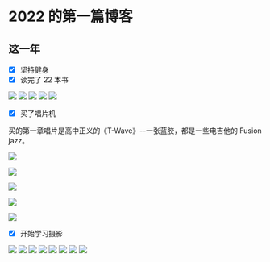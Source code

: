 # 2022 的第一篇博客

## 这一年

- [X] 坚持健身
- [X] 读完了 22 本书

![](https://hy-picgo.oss-cn-shenzhen.aliyuncs.com/2023/01/01/59b2bbd29f38c5aec35065d1a88a1840.JPEG)
![](https://hy-picgo.oss-cn-shenzhen.aliyuncs.com/2023/01/01/7bfc05974456af6e39d95483287aab99.JPEG)
![](https://hy-picgo.oss-cn-shenzhen.aliyuncs.com/2023/01/01/11e38d2e9409cac393a078802262e8ae.JPEG)
![](https://hy-picgo.oss-cn-shenzhen.aliyuncs.com/2023/01/01/189d6e87cf47bc28d85393d6d19efa06.JPEG)
![](https://hy-picgo.oss-cn-shenzhen.aliyuncs.com/2023/01/01/f3886901acc5d98397a213e165250103.JPEG)


- [X] 买了唱片机

买的第一章唱片是高中正义的《T-Wave》--一张蓝胶，都是一些电吉他的 Fusion jazz。

![](https://hy-picgo.oss-cn-shenzhen.aliyuncs.com/2022/12/31/33aba5f95aba11643fda10d4d7a4b45f.png)

![](https://hy-picgo.oss-cn-shenzhen.aliyuncs.com/2022/12/31/fb099e2ba8899fbabb8760cd273792bb.png)

![](https://hy-picgo.oss-cn-shenzhen.aliyuncs.com/2022/12/31/b7b69432d3657a2c5824f21e01bca01e.png)

![](https://hy-picgo.oss-cn-shenzhen.aliyuncs.com/2022/12/31/8eef96daca34318167e4b78ff9ed0a82.png)

![](https://hy-picgo.oss-cn-shenzhen.aliyuncs.com/2022/12/31/c3b80ff9dac7c17ba7e4d1aa9cbe0f00.png)

- [X] 开始学习摄影

![](https://hy-picgo.oss-cn-shenzhen.aliyuncs.com/2023/01/01/395078cfb37df4d202e513a42d26053d.jpg)
![](https://hy-picgo.oss-cn-shenzhen.aliyuncs.com/2023/01/01/615568f7f5b8b445c36f30ffe1f0a6c6.jpg)
![](https://hy-picgo.oss-cn-shenzhen.aliyuncs.com/2023/01/01/e9f8daf155964e5a91ebe45b08831d95.jpg)
![](https://hy-picgo.oss-cn-shenzhen.aliyuncs.com/2023/01/01/15f05756c64c381024f76e4bf1e0d4be.jpg)
![](https://hy-picgo.oss-cn-shenzhen.aliyuncs.com/2023/01/01/c42c3caf9433f6bc3af9b59728515754.jpg)
![](https://hy-picgo.oss-cn-shenzhen.aliyuncs.com/2023/01/01/3608967e7c7a8fab82bd4046751795cf.jpg)
![](https://hy-picgo.oss-cn-shenzhen.aliyuncs.com/2023/01/01/79a6272cbe30ee31554239647676e15c.jpg)
![](https://hy-picgo.oss-cn-shenzhen.aliyuncs.com/2023/01/01/5b52fec4b550cd04214ced8c590d0218.jpg)